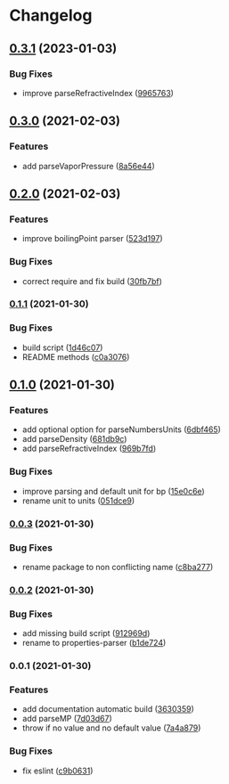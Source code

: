 # Changelog

## [0.3.1](https://github.com/cheminfo/physical-parser/compare/v0.3.0...v0.3.1) (2023-01-03)


### Bug Fixes

* improve parseRefractiveIndex ([9965763](https://github.com/cheminfo/physical-parser/commit/99657630257f5533cbf87493f32fa0cbec5cc6f0))

## [0.3.0](https://www.github.com/cheminfo/physical-parser/compare/v0.2.0...v0.3.0) (2021-02-03)


### Features

* add parseVaporPressure ([8a56e44](https://www.github.com/cheminfo/physical-parser/commit/8a56e440ff3e64d68661e07340e24709b9a6ef88))

## [0.2.0](https://www.github.com/cheminfo/physical-parser/compare/v0.1.1...v0.2.0) (2021-02-03)


### Features

* improve boilingPoint parser ([523d197](https://www.github.com/cheminfo/physical-parser/commit/523d197c53c3fc9438bef009aed0199f478569b5))


### Bug Fixes

* correct require and fix build ([30fb7bf](https://www.github.com/cheminfo/physical-parser/commit/30fb7bf618074df252d4a7604ee85a41005614dd))

### [0.1.1](https://www.github.com/cheminfo/physical-parser/compare/v0.1.0...v0.1.1) (2021-01-30)


### Bug Fixes

* build script ([1d46c07](https://www.github.com/cheminfo/physical-parser/commit/1d46c07d0fc93e6ad1fdcf3089157c2bcbd97d24))
* README methods ([c0a3076](https://www.github.com/cheminfo/physical-parser/commit/c0a3076234684ff223e5b44a8a3c1731e6f0a00c))

## [0.1.0](https://www.github.com/cheminfo/physical-parser/compare/v0.0.3...v0.1.0) (2021-01-30)


### Features

* add optional option for parseNumbersUnits ([6dbf465](https://www.github.com/cheminfo/physical-parser/commit/6dbf46514025bc548e6a8f88023aac08d68aa701))
* add parseDensity ([681db9c](https://www.github.com/cheminfo/physical-parser/commit/681db9c5b24597be32cb9b8b224eeabde03eb76e))
* add parseRefractiveIndex ([969b7fd](https://www.github.com/cheminfo/physical-parser/commit/969b7fd830cd01dd05f19872875db804f0a5f336))


### Bug Fixes

* improve parsing and default unit for bp ([15e0c6e](https://www.github.com/cheminfo/physical-parser/commit/15e0c6e057eb39fea6b7d6af08aea3529faeaf67))
* rename unit to units ([051dce9](https://www.github.com/cheminfo/physical-parser/commit/051dce945cf71b123f92929a69a5aa1c851192c1))

### [0.0.3](https://www.github.com/cheminfo/properties-parser/compare/v0.0.2...v0.0.3) (2021-01-30)


### Bug Fixes

* rename package to non conflicting name ([c8ba277](https://www.github.com/cheminfo/properties-parser/commit/c8ba277567c43f573411a1a0734cd837b1bf5d4e))

### [0.0.2](https://www.github.com/cheminfo/parse-physical/compare/v0.0.1...v0.0.2) (2021-01-30)


### Bug Fixes

* add missing build script ([912969d](https://www.github.com/cheminfo/parse-physical/commit/912969d803d3c495d1e6ea009617d0b5890bd166))
* rename to properties-parser ([b1de724](https://www.github.com/cheminfo/parse-physical/commit/b1de724591874b148f458ad277366fb66c841f00))

### 0.0.1 (2021-01-30)

### Features

- add documentation automatic build ([3630359](https://www.github.com/cheminfo/physical-parser/commit/363035978c40fbb7bdb62e786c0076ad2fbd304e))
- add parseMP ([7d03d67](https://www.github.com/cheminfo/physical-parser/commit/7d03d67363a82edfed73fdfce29f68da97d33a1b))
- throw if no value and no default value ([7a4a879](https://www.github.com/cheminfo/physical-parser/commit/7a4a87948b0affd3ea382f43b2c180aeeec847cb))

### Bug Fixes

- fix eslint ([c9b0631](https://www.github.com/cheminfo/physical-parser/commit/c9b0631a6276b6b9e953f62b2b79d481664c3867))
